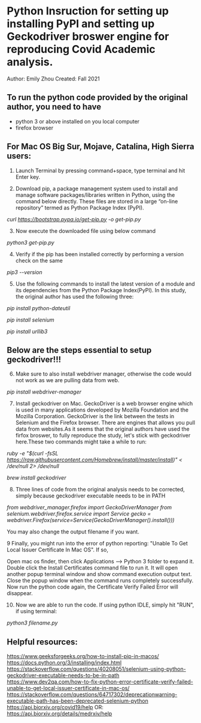 # Python Insruction for setting up installing PyPI and setting up Geckodriver broswer engine for reproducing Covid Academic analysis. 

Author: Emily Zhou
Created: Fall 2021

## To run the python code provided by the original author, you need to have
  - python 3 or above installed on you local computer
  - firefox browser
  
  
## For Mac OS Big Sur, Mojave, Catalina, High Sierra users: 

1. Launch Terminal by pressing command+space, type terminal and hit Enter key.

2. Download pip, a package management system used to install and manage software packages/libraries written in Python, using the command below directly. These files are stored in a large “on-line repository” termed as Python Package Index (PyPI).

*curl https://bootstrap.pypa.io/get-pip.py -o get-pip.py*

3. Now execute the downloaded file using below command

*python3 get-pip.py*

4. Verify if the pip has been installed correctly by performing a version check on the same

*pip3 --version*

5. Use the following commands to install the latest version of a module and its dependencies from the Python Package Index(PyPI). In this study, the original author has used the following three:

*pip install python-dateutil*

*pip install selenium*

*pip install urllib3*

## Below are the steps essential to setup geckodriver!!!

6. Make sure to also install webdriver manager, otherwise the code would not work as we are pulling data from web. 

*pip install webdriver-manager*

7. Install geckodriver on Mac. GeckoDriver is a web browser engine which is used in many applications developed by Mozilla Foundation and the Mozilla Corporation. GeckoDriver is the link between the tests in Selenium and the Firefox browser. There are engines that allows you pull data from websites.As it seems that the original authors have used the firfox broswer, to fully reproduce the study, let's stick with geckodriver here.These two commands might take a while to run: 

*ruby -e "$(curl -fsSL https://raw.githubusercontent.com/Homebrew/install/master/install)" < /dev/null 2> /dev/null*

*brew install geckodriver*

8. Three lines of code from the original analysis needs to be corrected, simply because geckodriver executable needs to be in PATH

*from webdriver_manager.firefox import GeckoDriverManager*
*from selenium.webdriver.firefox.service import Service*
*gecko = webdriver.Firefox(service=Service(GeckoDriverManager().install()))*

You may also change the output filename if you want. 

9 Finally, you might run into the error of python reporting: "Unable To Get Local Issuer Certificate In Mac OS". If so,

  Open mac os finder, then click Applications —> Python 3 folder to expand it.
  Double click the Install Certificates command file to run it. It will open another popup terminal window and show command execution output text.
  Close the popup window when the command runs completely successfully. Now run the python code again, the Certificate Verify Failed Error will disappear.
  
10. Now we are able to run the code. If using python IDLE, simply hit "RUN", if using terminal:

*python3 filename.py*


## Helpful resources:

https://www.geeksforgeeks.org/how-to-install-pip-in-macos/
https://docs.python.org/3/installing/index.html
https://stackoverflow.com/questions/40208051/selenium-using-python-geckodriver-executable-needs-to-be-in-path
https://www.dev2qa.com/how-to-fix-python-error-certificate-verify-failed-unable-to-get-local-issuer-certificate-in-mac-os/
https://stackoverflow.com/questions/64717302/deprecationwarning-executable-path-has-been-deprecated-selenium-python
https://api.biorxiv.org/covid19/help
OR: https://api.biorxiv.org/details/medrxiv/help